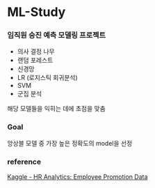 # ML-Study

### 임직원 승진 예측 모델링 프로젝트

* 의사 결정 나무  
* 랜덤 포레스트  
* 신경망  
* LR (로지스틱 회귀분석)  
* SVM  
* 군집 분석  

해당 모델들을 익히는 데에 초점을 맞춤  

### Goal

앙상블 모델 중 가장 높은 정확도의 model을 선정

### reference

[Kaggle - HR Analytics: Employee Promotion Data](https://www.kaggle.com/arashnic/hr-ana?select=test.csv)  
